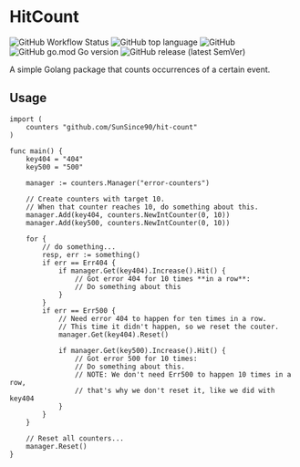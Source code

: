 # HitCount

![GitHub Workflow Status](https://img.shields.io/github/workflow/status/SunSince90/hit-count/Test)
![GitHub top language](https://img.shields.io/github/languages/top/SunSince90/hit-count)
![GitHub](https://img.shields.io/github/license/SunSince90/hit-count)
![GitHub go.mod Go version](https://img.shields.io/github/go-mod/go-version/SunSince90/hit-count)
![GitHub release (latest SemVer)](https://img.shields.io/github/v/release/SunSince90/hit-count)

A simple Golang package that counts occurrences of a certain event.

## Usage

```golang
import (
    counters "github.com/SunSince90/hit-count"
)

func main() {
    key404 = "404"
    key500 = "500"

    manager := counters.Manager("error-counters")

    // Create counters with target 10.
    // When that counter reaches 10, do something about this.
    manager.Add(key404, counters.NewIntCounter(0, 10))
    manager.Add(key500, counters.NewIntCounter(0, 10))

    for {
        // do something...
        resp, err := something()
        if err == Err404 {
            if manager.Get(key404).Increase().Hit() {
                // Got error 404 for 10 times **in a row**:
                // Do something about this
            }
        }
        if err == Err500 {
            // Need error 404 to happen for ten times in a row.
            // This time it didn't happen, so we reset the couter.
            manager.Get(key404).Reset()

            if manager.Get(key500).Increase().Hit() {
                // Got error 500 for 10 times:
                // Do something about this.
                // NOTE: We don't need Err500 to happen 10 times in a row,
                // that's why we don't reset it, like we did with key404
            }
        }
    }

    // Reset all counters...
    manager.Reset()
}
```
